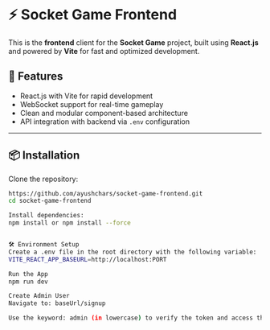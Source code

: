 # ⚡ Socket Game Frontend

This is the **frontend** client for the **Socket Game** project, built using **React.js** and powered by **Vite** for fast and optimized development.

## 🌟 Features

- React.js with Vite for rapid development
- WebSocket support for real-time gameplay
- Clean and modular component-based architecture
- API integration with backend via `.env` configuration

---

## 📦 Installation

Clone the repository:

```bash
https://github.com/ayushchars/socket-game-frontend.git
cd socket-game-frontend

Install dependencies:
npm install or npm install --force


🛠 Environment Setup
Create a .env file in the root directory with the following variable:
VITE_REACT_APP_BASEURL=http://localhost:PORT

Run the App
npm run dev

Create Admin User
Navigate to: baseUrl/signup

Use the keyword: admin (in lowercase) to verify the token and access the signup page.
